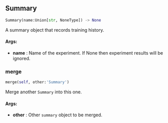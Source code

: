 ## Summary
```python
Summary(name:Union[str, NoneType]) -> None
```
A summary object that records training history.


#### Args:

* **name** :  Name of the experiment. If None then experiment results will be ignored.

### merge
```python
merge(self, other:'Summary')
```
Merge another `Summary` into this one.


#### Args:

* **other** :  Other `summary` object to be merged.